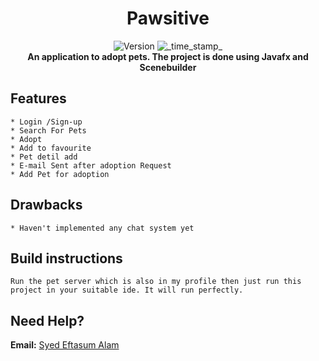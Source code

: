 <h1 align="center">Pawsitive</h1>
<div align="center">
  <!-- Release Version -->
    <img src="https://img.shields.io/badge/Release-v1.0.0-red.svg?longCache=true&style=popout-square"
      alt="Version" />
  <!-- Last Updated -->
    <img src="https://img.shields.io/badge/Updated-Sept 5, 2022-green.svg?longCache=true&style=flat-square"
      alt="_time_stamp_" />
</div>

<div align="center">
  <strong> An application to adopt pets. The project is done using Javafx and Scenebuilder </strong>
</div>

## Features
    * Login /Sign-up
    * Search For Pets
    * Adopt
    * Add to favourite
    * Pet detil add
    * E-mail Sent after adoption Request
    * Add Pet for adoption

## Drawbacks
    * Haven't implemented any chat system yet
    
## Build instructions
    Run the pet server which is also in my profile then just run this project in your suitable ide. It will run perfectly.

## Need Help?
**Email:** [Syed Eftasum Alam](mailto:salam201133@bscse.uiu.ac.bd)

